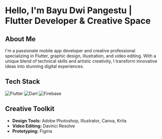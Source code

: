 # Hello, I'm Bayu Dwi Pangestu | Flutter Developer & Creative Space

## About Me
I'm a passionate mobile app developer and creative professional specializing in Flutter, graphic design, illustration, and video editing. With a unique blend of technical skills and artistic creativity, I transform innovative ideas into stunning digital experiences.

## Tech Stack
![Flutter](https://img.shields.io/badge/Flutter-02569B?style=for-the-badge&logo=flutter&logoColor=white)
![Dart](https://img.shields.io/badge/Dart-0175C2?style=for-the-badge&logo=dart&logoColor=white)
![Firebase](https://img.shields.io/badge/Firebase-FFCA28?style=for-the-badge&logo=firebase&logoColor=black)

## Creative Toolkit
- **Design Tools:** Adobe Photoshop, Illustrator, Canva, Krita
- **Video Editing:** Davinci Resolve
- **Prototyping:** Figma
